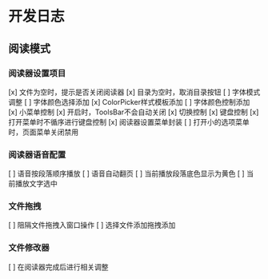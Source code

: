 
# 开发日志

## 阅读模式

### 阅读器设置项目

[x] 文件为空时，提示是否关闭阅读器
[x] 目录为空时，取消目录按钮
[ ] 字体模式调整
[ ] 字体颜色选择添加
  [x] ColorPicker样式模板添加
  [ ] 字体颜色控制添加
[x] 小菜单控制
  [x] 开启时，ToolsBar不会自动关闭
  [x] 切换控制
[x] 键盘控制
  [x] 打开菜单时不循序进行键盘控制
[x] 阅读器设置菜单封装
[ ] 打开小的选项菜单时，页面菜单关闭禁用

### 阅读器语音配置

[ ] 语音按段落顺序播放
[ ] 语音自动翻页
[ ] 当前播放段落底色显示为黄色
[ ] 当前播放文字选中

### 文件拖拽

[ ] 阻隔文件拖拽入窗口操作
[ ] 选择文件添加拖拽添加

### 文件修改器

[ ] 在阅读器完成后进行相关调整
